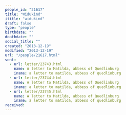 ```yaml
---
people_id: "21617"
title: "Widukind"
ititle: "widukind"
draft: false
type: "people"
birthdate: ""
deathdate: ""
social_title: ""
created: "2013-12-19"
modified: "2013-12-19"
url: "/people/21617.html"
sent:
  - url: letter/23743.html
    name: A letter to Matilda, abbess of Quedlinburg
    iname: a letter to matilda, abbess of quedlinburg
  - url: letter/23744.html
    name: A letter to Matilda, abbess of Quedlinburg
    iname: a letter to matilda, abbess of quedlinburg
  - url: letter/23745.html
    name: A letter to Matilda, abbess of Quedlinburg
    iname: a letter to matilda, abbess of quedlinburg
received:
---
```

